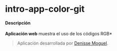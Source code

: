 # intro-app-color-git

#### Descripción
**Aplicación web** muestra el uso de los códigos RGB*

> Aplicación desarrollada por [Denisse Moguel](https://www.linkedin.com/in/karla-denisse-hern%C3%A1ndez-moguel-8b90a7349/).
